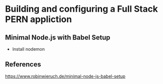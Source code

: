 # Building and configuring a Full Stack PERN appliction

## Minimal Node.js with Babel Setup

- Install nodemon

## References

https://www.robinwieruch.de/minimal-node-js-babel-setup
